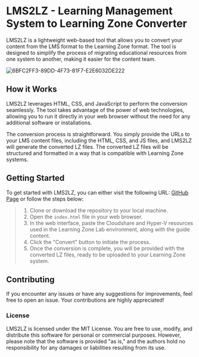 # LMS2LZ - Learning Management System to Learning Zone Converter

LMS2LZ is a lightweight web-based tool that allows you to convert your content from the LMS format to the Learning Zone format. The tool is designed to simplify the process of migrating educational resources from one system to another, making it easier for the content team.

![6BFC2FF3-89DD-4F73-81F7-E2E6032DE222](https://github.com/Jagjeet-Dhuna/LMS2LZ/assets/48265165/8028c6e8-d469-4785-80e5-4ac1436df703)

## How it Works

LMS2LZ leverages HTML, CSS, and JavaScript to perform the conversion seamlessly. The tool takes advantage of the power of web technologies, allowing you to run it directly in your web browser without the need for any additional software or installations.

The conversion process is straightforward. You simply provide the URLs to your LMS content files, including the HTML, CSS, and JS files, and LMS2LZ will generate the converted LZ files. The converted LZ files will be structured and formatted in a way that is compatible with Learning Zone systems.

## Getting Started

To get started with LMS2LZ, you can either visit the following URL: [GitHub Page](https://jagjeet-dhuna.github.io/LMS2LZ/) or follow the steps below:

> 1. Clone or download the repository to your local machine.
> 2. Open the `index.html` file in your web browser.
> 3. In the web interface, paste the Cloudshare and Hyper-V resources used in the Learning Zone Lab environment, along with the guide content.
> 4. Click the "Convert" button to initiate the process.
> 5. Once the conversion is complete, you will be provided with the converted LZ files, ready to be uploaded to your Learning Zone system.

## Contributing

If you encounter any issues or have any suggestions for improvements, feel free to open an issue. Your contributions are highly appreciated!

### License

LMS2LZ is licensed under the MIT License. You are free to use, modify, and distribute this software for personal or commercial purposes. However, please note that the software is provided "as is," and the authors hold no responsibility for any damages or liabilities resulting from its use.
